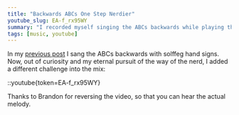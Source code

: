```yaml
---
title: "Backwards ABCs One Step Nerdier"
youtube_slug: EA-f_rx95WY
summary: "I recorded myself singing the ABCs backwards while playing the ukulele."
tags: [music, youtube]
---
```


In my [previous post](/blog/the-abcs-backwards/) I sang the ABCs backwards with solffeg hand signs. Now, out of curiosity and my eternal pursuit of the way of the nerd, I added a different challenge into the mix:

::youtube{token=EA-f_rx95WY}

Thanks to Brandon for reversing the video, so that you can hear the actual melody.
